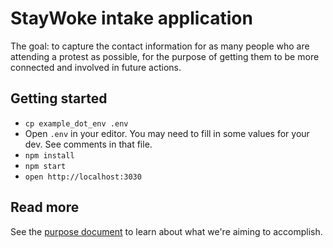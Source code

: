 # StayWoke intake application

The goal: to capture the contact information for as many people who are attending a protest as possible, for the purpose of getting them to be more connected and involved in future actions.

## Getting started

- `cp example_dot_env .env`
- Open `.env` in your editor. You may need to fill in some values for your dev. See comments in that file.
- `npm install`
- `npm start`
- `open http://localhost:3030`

## Read more

See the [purpose document](docs/purpose.md) to learn about what we're aiming to accomplish.
